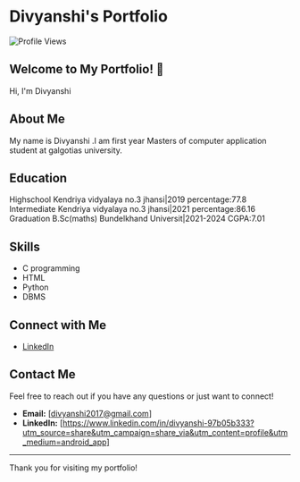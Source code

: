 # Divyanshi's Portfolio

![Profile Views](https://komarev.com/ghpvc/?username=divyanshi073&color=blue)

## Welcome to My Portfolio! 👋

Hi, I'm Divyanshi 

## About Me
My name is Divyanshi .I am first year Masters of computer application student at galgotias university.

## Education 
Highschool 
Kendriya vidyalaya no.3 jhansi|2019
percentage:77.8
Intermediate 
Kendriya vidyalaya no.3 jhansi|2021
percentage:86.16
Graduation B.Sc(maths)
Bundelkhand Universit|2021-2024
CGPA:7.01

## Skills

- C programming
- HTML 
- Python
- DBMS 


## Connect with Me

- [LinkedIn](https://www.linkedin.com/in/divyanshi-97b05b333?utm_source=share&utm_campaign=share_via&utm_content=profile&utm_medium=android_app)
  

## Contact Me

Feel free to reach out if you have any questions or just want to connect!

- **Email:** [divyanshi2017@gmail.com]
- **LinkedIn:** [https://www.linkedin.com/in/divyanshi-97b05b333?utm_source=share&utm_campaign=share_via&utm_content=profile&utm_medium=android_app]


---

Thank you for visiting my portfolio!

